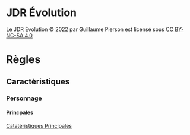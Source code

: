 # JDR Évolution

Le JDR Évolution © 2022 par Guillaume Pierson est licensé sous [CC BY-NC-SA 4.0](https://creativecommons.org/licenses/by-nc-sa/4.0/deed.fr)

# Règles

## Caractèristiques

### Personnage

#### Princpales

[Catatéristiques Principales](caractéristique/personnages/caractéristique-principale.md)
